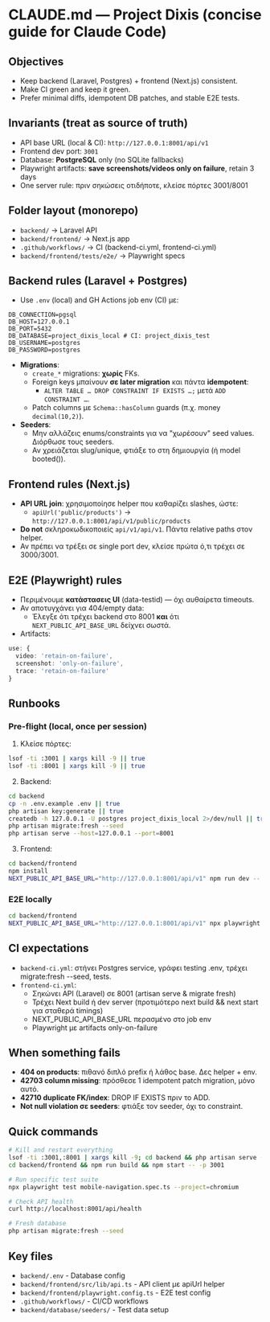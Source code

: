 # CLAUDE.md — Project Dixis (concise guide for Claude Code)

## Objectives
- Keep backend (Laravel, Postgres) + frontend (Next.js) consistent.
- Make CI green and keep it green.
- Prefer minimal diffs, idempotent DB patches, and stable E2E tests.

## Invariants (treat as source of truth)
- API base URL (local & CI): `http://127.0.0.1:8001/api/v1`
- Frontend dev port: `3001`
- Database: **PostgreSQL** only (no SQLite fallbacks)
- Playwright artifacts: **save screenshots/videos only on failure**, retain 3 days
- One server rule: πριν σηκώσεις οτιδήποτε, κλείσε πόρτες 3001/8001

## Folder layout (monorepo)
- `backend/` → Laravel API
- `backend/frontend/` → Next.js app
- `.github/workflows/` → CI (backend-ci.yml, frontend-ci.yml)
- `backend/frontend/tests/e2e/` → Playwright specs

## Backend rules (Laravel + Postgres)
- Use `.env` (local) and GH Actions job env (CI) με:
```env
DB_CONNECTION=pgsql
DB_HOST=127.0.0.1
DB_PORT=5432
DB_DATABASE=project_dixis_local # CI: project_dixis_test
DB_USERNAME=postgres
DB_PASSWORD=postgres
```

- **Migrations**:
  - `create_*` migrations: **χωρίς** FKs.
  - Foreign keys μπαίνουν **σε later migration** και πάντα **idempotent**:
    - `ALTER TABLE … DROP CONSTRAINT IF EXISTS …;` μετά `ADD CONSTRAINT …`.
  - Patch columns με `Schema::hasColumn` guards (π.χ. money `decimal(10,2)`).
- **Seeders**:
  - Μην αλλάζεις enums/constraints για να "χωρέσουν" seed values. Διόρθωσε τους seeders.
  - Αν χρειάζεται slug/unique, φτιάξε το στη δημιουργία (ή model booted()).

## Frontend rules (Next.js)
- **API URL join**: χρησιμοποίησε helper που καθαρίζει slashes, ώστε:
  - `apiUrl('public/products')` → `http://127.0.0.1:8001/api/v1/public/products`
- **Do not** σκληροκωδικοποιείς `api/v1/api/v1`. Πάντα relative paths στον helper.
- Αν πρέπει να τρέξει σε single port dev, κλείσε πρώτα ό,τι τρέχει σε 3000/3001.

## E2E (Playwright) rules
- Περιμένουμε **κατάστασεις UI** (data-testid) — όχι αυθαίρετα timeouts.
- Αν αποτυγχάνει για 404/empty data:
  - Έλεγξε ότι τρέχει backend στο 8001 **και** ότι `NEXT_PUBLIC_API_BASE_URL` δείχνει σωστά.
- Artifacts:
```ts
use: {
  video: 'retain-on-failure',
  screenshot: 'only-on-failure',
  trace: 'retain-on-failure'
}
```

## Runbooks

### Pre-flight (local, once per session)
1. Κλείσε πόρτες:
```bash
lsof -ti :3001 | xargs kill -9 || true
lsof -ti :8001 | xargs kill -9 || true
```

2. Backend:
```bash
cd backend
cp -n .env.example .env || true
php artisan key:generate || true
createdb -h 127.0.0.1 -U postgres project_dixis_local 2>/dev/null || true
php artisan migrate:fresh --seed
php artisan serve --host=127.0.0.1 --port=8001
```

3. Frontend:
```bash
cd backend/frontend
npm install
NEXT_PUBLIC_API_BASE_URL="http://127.0.0.1:8001/api/v1" npm run dev -- -p 3001
```

### E2E locally
```bash
cd backend/frontend
NEXT_PUBLIC_API_BASE_URL="http://127.0.0.1:8001/api/v1" npx playwright test
```

## CI expectations
- `backend-ci.yml`: στήνει Postgres service, γράφει testing .env, τρέχει migrate:fresh --seed, tests.
- `frontend-ci.yml`:
  - Σηκώνει API (Laravel) σε 8001 (artisan serve & migrate fresh)
  - Τρέχει Next build ή dev server (προτιμότερο next build && next start για σταθερά timings)
  - NEXT_PUBLIC_API_BASE_URL περασμένο στο job env
  - Playwright με artifacts only-on-failure

## When something fails
- **404 on products**: πιθανό διπλό prefix ή λάθος base. Δες helper + env.
- **42703 column missing**: πρόσθεσε 1 idempotent patch migration, μόνο αυτό.
- **42710 duplicate FK/index**: DROP IF EXISTS πριν το ADD.
- **Not null violation σε seeders**: φτιάξε τον seeder, όχι το constraint.

## Quick commands
```bash
# Kill and restart everything
lsof -ti :3001,:8001 | xargs kill -9; cd backend && php artisan serve --port=8001 &
cd backend/frontend && npm run build && npm start -- -p 3001

# Run specific test suite  
npx playwright test mobile-navigation.spec.ts --project=chromium

# Check API health
curl http://localhost:8001/api/health

# Fresh database
php artisan migrate:fresh --seed
```

## Key files
- `backend/.env` - Database config
- `backend/frontend/src/lib/api.ts` - API client με apiUrl helper
- `backend/frontend/playwright.config.ts` - E2E test config
- `.github/workflows/` - CI/CD workflows
- `backend/database/seeders/` - Test data setup